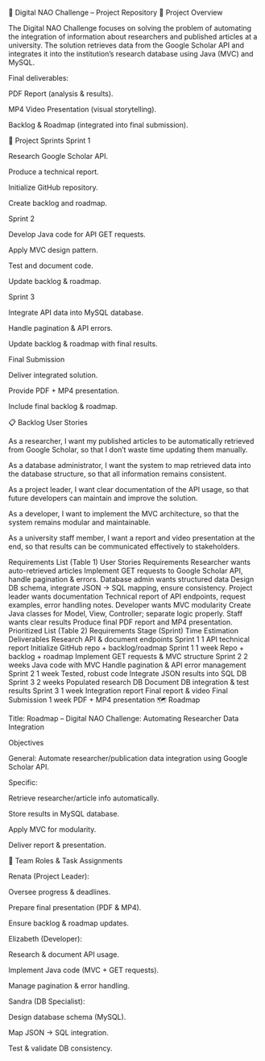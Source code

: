 📌 Digital NAO Challenge – Project Repository
📖 Project Overview

The Digital NAO Challenge focuses on solving the problem of automating the integration of information about researchers and published articles at a university.
The solution retrieves data from the Google Scholar API and integrates it into the institution’s research database using Java (MVC) and MySQL.

Final deliverables:

PDF Report (analysis & results).

MP4 Video Presentation (visual storytelling).

Backlog & Roadmap (integrated into final submission).

🚀 Project Sprints
Sprint 1

Research Google Scholar API.

Produce a technical report.

Initialize GitHub repository.

Create backlog and roadmap.

Sprint 2

Develop Java code for API GET requests.

Apply MVC design pattern.

Test and document code.

Update backlog & roadmap.

Sprint 3

Integrate API data into MySQL database.

Handle pagination & API errors.

Update backlog & roadmap with final results.

Final Submission

Deliver integrated solution.

Provide PDF + MP4 presentation.

Include final backlog & roadmap.

📋 Backlog
User Stories

As a researcher, I want my published articles to be automatically retrieved from Google Scholar, so that I don’t waste time updating them manually.

As a database administrator, I want the system to map retrieved data into the database structure, so that all information remains consistent.

As a project leader, I want clear documentation of the API usage, so that future developers can maintain and improve the solution.

As a developer, I want to implement the MVC architecture, so that the system remains modular and maintainable.

As a university staff member, I want a report and video presentation at the end, so that results can be communicated effectively to stakeholders.

Requirements List (Table 1)
User Stories	Requirements
Researcher wants auto-retrieved articles	Implement GET requests to Google Scholar API, handle pagination & errors.
Database admin wants structured data	Design DB schema, integrate JSON → SQL mapping, ensure consistency.
Project leader wants documentation	Technical report of API endpoints, request examples, error handling notes.
Developer wants MVC modularity	Create Java classes for Model, View, Controller; separate logic properly.
Staff wants clear results	Produce final PDF report and MP4 presentation.
Prioritized List (Table 2)
Requirements	Stage (Sprint)	Time Estimation	Deliverables
Research API & document endpoints	Sprint 1	1 	API technical report
Initialize GitHub repo + backlog/roadmap	Sprint 1	1 week	Repo + backlog + roadmap
Implement GET requests & MVC structure	Sprint 2	2 weeks	Java code with MVC
Handle pagination & API error management	Sprint 2	1 week	Tested, robust code
Integrate JSON results into SQL DB	Sprint 3	2 weeks	Populated research DB
Document DB integration & test results	Sprint 3	1 week	Integration report
Final report & video	Final Submission	1 week	PDF + MP4 presentation
🗺️ Roadmap

Title: Roadmap – Digital NAO Challenge: Automating Researcher Data Integration

Objectives

General: Automate researcher/publication data integration using Google Scholar API.

Specific:

Retrieve researcher/article info automatically.

Store results in MySQL database.

Apply MVC for modularity.

Deliver report & presentation.


👥 Team Roles & Task Assignments

Renata (Project Leader):

Oversee progress & deadlines.

Prepare final presentation (PDF & MP4).

Ensure backlog & roadmap updates.

Elizabeth (Developer):

Research & document API usage.

Implement Java code (MVC + GET requests).

Manage pagination & error handling.

Sandra (DB Specialist):

Design database schema (MySQL).

Map JSON → SQL integration.

Test & validate DB consistency.
